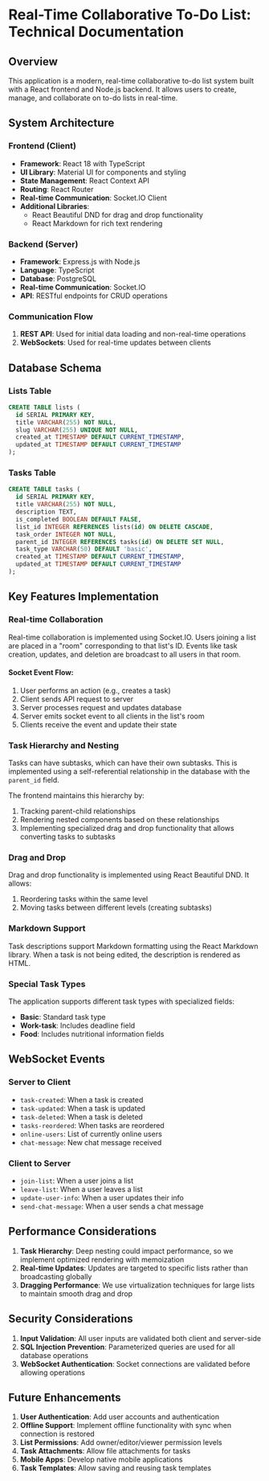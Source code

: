 # Real-Time Collaborative To-Do List: Technical Documentation

## Overview

This application is a modern, real-time collaborative to-do list system built with a React frontend and Node.js backend. It allows users to create, manage, and collaborate on to-do lists in real-time.

## System Architecture

### Frontend (Client)
- **Framework**: React 18 with TypeScript
- **UI Library**: Material UI for components and styling
- **State Management**: React Context API
- **Routing**: React Router
- **Real-time Communication**: Socket.IO Client
- **Additional Libraries**:
  - React Beautiful DND for drag and drop functionality
  - React Markdown for rich text rendering

### Backend (Server)
- **Framework**: Express.js with Node.js
- **Language**: TypeScript
- **Database**: PostgreSQL
- **Real-time Communication**: Socket.IO
- **API**: RESTful endpoints for CRUD operations

### Communication Flow
1. **REST API**: Used for initial data loading and non-real-time operations
2. **WebSockets**: Used for real-time updates between clients

## Database Schema

### Lists Table
```sql
CREATE TABLE lists (
  id SERIAL PRIMARY KEY,
  title VARCHAR(255) NOT NULL,
  slug VARCHAR(255) UNIQUE NOT NULL,
  created_at TIMESTAMP DEFAULT CURRENT_TIMESTAMP,
  updated_at TIMESTAMP DEFAULT CURRENT_TIMESTAMP
);
```

### Tasks Table
```sql
CREATE TABLE tasks (
  id SERIAL PRIMARY KEY,
  title VARCHAR(255) NOT NULL,
  description TEXT,
  is_completed BOOLEAN DEFAULT FALSE,
  list_id INTEGER REFERENCES lists(id) ON DELETE CASCADE,
  task_order INTEGER NOT NULL,
  parent_id INTEGER REFERENCES tasks(id) ON DELETE SET NULL,
  task_type VARCHAR(50) DEFAULT 'basic',
  created_at TIMESTAMP DEFAULT CURRENT_TIMESTAMP,
  updated_at TIMESTAMP DEFAULT CURRENT_TIMESTAMP
);
```

## Key Features Implementation

### Real-time Collaboration

Real-time collaboration is implemented using Socket.IO. Users joining a list are placed in a "room" corresponding to that list's ID. Events like task creation, updates, and deletion are broadcast to all users in that room.

#### Socket Event Flow:
1. User performs an action (e.g., creates a task)
2. Client sends API request to server
3. Server processes request and updates database
4. Server emits socket event to all clients in the list's room
5. Clients receive the event and update their state

### Task Hierarchy and Nesting

Tasks can have subtasks, which can have their own subtasks. This is implemented using a self-referential relationship in the database with the `parent_id` field.

The frontend maintains this hierarchy by:
1. Tracking parent-child relationships
2. Rendering nested components based on these relationships
3. Implementing specialized drag and drop functionality that allows converting tasks to subtasks

### Drag and Drop

Drag and drop functionality is implemented using React Beautiful DND. It allows:
1. Reordering tasks within the same level
2. Moving tasks between different levels (creating subtasks)

### Markdown Support

Task descriptions support Markdown formatting using the React Markdown library. When a task is not being edited, the description is rendered as HTML.

### Special Task Types

The application supports different task types with specialized fields:
- **Basic**: Standard task type
- **Work-task**: Includes deadline field
- **Food**: Includes nutritional information fields

## WebSocket Events

### Server to Client
- `task-created`: When a task is created
- `task-updated`: When a task is updated
- `task-deleted`: When a task is deleted
- `tasks-reordered`: When tasks are reordered
- `online-users`: List of currently online users
- `chat-message`: New chat message received

### Client to Server
- `join-list`: When a user joins a list
- `leave-list`: When a user leaves a list
- `update-user-info`: When a user updates their info
- `send-chat-message`: When a user sends a chat message

## Performance Considerations

1. **Task Hierarchy**: Deep nesting could impact performance, so we implement optimized rendering with memoization
2. **Real-time Updates**: Updates are targeted to specific lists rather than broadcasting globally
3. **Dragging Performance**: We use virtualization techniques for large lists to maintain smooth drag and drop

## Security Considerations

1. **Input Validation**: All user inputs are validated both client and server-side
2. **SQL Injection Prevention**: Parameterized queries are used for all database operations
3. **WebSocket Authentication**: Socket connections are validated before allowing operations

## Future Enhancements

1. **User Authentication**: Add user accounts and authentication
2. **Offline Support**: Implement offline functionality with sync when connection is restored
3. **List Permissions**: Add owner/editor/viewer permission levels
4. **Task Attachments**: Allow file attachments for tasks
5. **Mobile Apps**: Develop native mobile applications
6. **Task Templates**: Allow saving and reusing task templates
